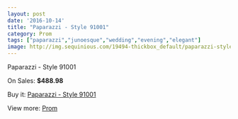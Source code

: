 ```yaml
---
layout: post
date: '2016-10-14'
title: "Paparazzi - Style 91001"
category: Prom
tags: ["paparazzi","junoesque","wedding","evening","elegant"]
image: http://img.sequinious.com/19494-thickbox_default/paparazzi-style-91001.jpg
---
```

Paparazzi - Style 91001

On Sales: **$488.98**
<a href="https://www.sequinious.com/prom/8835-paparazzi-style-91001.html"><amp-img layout="responsive" width="600" height="600" src="//img.sequinious.com/19494-thickbox_default/paparazzi-style-91001.jpg" alt="Paparazzi - Style 91001 0" /></a>

Buy it: [Paparazzi - Style 91001](https://www.sequinious.com/prom/8835-paparazzi-style-91001.html "Paparazzi - Style 91001")

View more: [Prom](https://www.sequinious.com/7-prom "Prom")